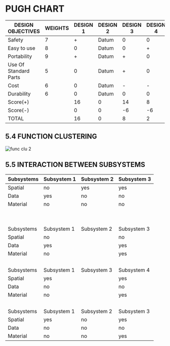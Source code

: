 # PUGH CHART

|DESIGN OBJECTIVES | WEIGHTS | DESIGN 1| DESIGN 2 |DESIGN 3| DESIGN 4|
|----------------|------------|------------|------------|-------------|------------|
Safety | 7 | + | Datum | 0 | 0
Easy to use | 8 | 0 | Datum| 0 | +
Portability | 9 | + | Datum | + | 0
Use Of Standard Parts | 5 | 0 | Datum | + | 0
Cost | 6 | 0 | Datum | - | -
Durability | 6 | 0 |Datum | 0 | 0
Score(+) |   | 16 | 0 | 14 | 8
Score(-) |   | 0 | 0 | -6 | -6
TOTAL |   | 16 | 0 | 8 | 2|

## 5.4 FUNCTION CLUSTERING

![func clu 2](https://user-images.githubusercontent.com/130683739/235972691-b6868c2c-c77c-4e00-9bf7-4acf99113cfe.png)









## 5.5 INTERACTION BETWEEN SUBSYSTEMS


Subsystems | Subsystem 1| Subsystem 2 | Subsystem 3
-- | -- | -- | --
Spatial | no | yes | yes
Data | yes | no | no
Material | no | no | no
  |   |   |  
  |   |   |  
Subsystems | Subsystem 1 | Subsystem 2 | Subsystem 3
Spatial | no |   | no
Data | yes |   | yes
Material | no |   | yes
  |   |   |  
Subsystems | Subsystem 1 | Subsystem 3 | Subsystem 4
Spatial | yes |   | yes
Data | no |   | no
Material | no |   | yes
  |   |   |  
Subsystems| Subsystem 1 | Subsystem 2 | Subsystem 3
Spatial | yes | no | yes
Data | no | no | no
Material | no | no | yes



